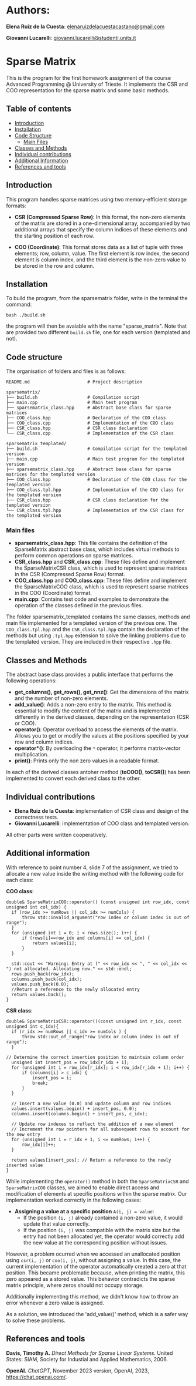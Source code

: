 # Authors: 
**Elena Ruiz de la Cuesta**: elenaruizdelacuestacastano@gmail.com

**Giovanni Lucarelli**: giovanni.lucarelli@studenti.units.it

# Sparse Matrix

This is the program for the first homework assignment of the course Advanced Programming @ University of Trieste. It implements the CSR and COO representation for the sparse matrix and some basic methods. 

## Table of contents
- [Introduction](#introduction)
- [Installation](#installation)
- [Code Structure](#code-structure)
  - [Main Files](#main-files)
- [Classes and Methods](#classes-and-methods)
- [Individual contributions](#classes-and-methods)
- [Additional Information](#additional-information)
- [References and tools](#references-and-tools)


## Introduction
This program handles sparse matrices using two memory-efficient storage formats:

- **CSR (Compressed Sparse Row)**: In this format, the non-zero elements of the matrix are stored in a one-dimensional array, accompanied by two additional arrays that specify the column indices of these elements and the starting position of each row.

- **COO (Coordinate)**: This format stores data as a list of tuple with three elements; row, column, value. The first element is row index, the second element is column index, and the third element is the non-zero value to be stored in the row and column.

## Installation
To build the program, from the sparsematrix folder, write in the terminal the command:
```
bash ./build.sh
```

the program will then be avaiable with the name "sparse_matrix". Note that are provided two different `build.sh` file, one for each version (templated and not).

## Code structure
The organisation of folders and files is as follows:

```plaintext
README.md                      # Project description

sparsematrix/
├── build.sh                   # Compilation script
├── main.cpp                   # Main test program
├── sparsematrix_class.hpp     # Abstract base class for sparse matrices
├── COO_class.hpp              # Declaration of the COO class
├── COO_class.cpp              # Implementation of the COO class
├── CSR_class.hpp              # CSR class declaration
└── CSR_class.cpp              # Implementation of the CSR class

sparsematrix_templated/
├── build.sh                   # Compilation script for the templated version
├── main.cpp                   # Main test program for the templated version
├── sparsematrix_class.hpp     # Abstract base class for sparse matrices for the templated version
├── COO_class.hpp              # Declaration of the COO class for the templated version
├── COO_class.tpl.hpp          # Implementation of the COO class for the templated version
├── CSR_class.hpp              # CSR class declaration for the templated version
└── CSR_class.tpl.hpp          # Implementation of the CSR class for the templated version

```
### Main files

- **sparsematrix_class.hpp**: This file contains the definition of the SparseMatrix abstract base class, which includes virtual methods to perform common operations on sparse matrices.
- **CSR_class.hpp** and **CSR_class.cpp**: These files define and implement the SparseMatrixCSR class, which is used to represent sparse matrices in the CSR (Compressed Sparse Row) format.
- **COO_class.hpp** and **COO_class.cpp**: These files define and implement the SparseMatrixCOO class, which is used to represent sparse matrices in the COO (Coordinate) format.
- **main.cpp**: Contains test code and examples to demonstrate the operation of the classes defined in the previous files.

The folder sparsematrix_templated contains the same classes, methods and main file implemented for a templated version of the previous one. The `COO_class.tpl.hpp` and the `CSR_class.tpl.hpp` contain the declaration of the methods but using `.tpl.hpp` extension to solve the linking problems due to the templated version. They are included in their respective `.hpp` file.

## Classes and Methods
The abstract base class provides a public interface that performs the following operations:

- **get_columns(), get_rows(), get_nnz()**: Get the dimensions of the matrix and the number of non-zero elements.
- **add_value()**: Adds a non-zero entry to the matrix. This method is essential to modify the content of the matrix and is implemented differently in the derived classes, depending on the representation (CSR or COO).
- **operator()**: Operator overload to access the elements of the matrix. Allows you to get or modify the values at the positions specified by your row and column indices.
- **operator\*()**: By overloading the `*` operator, it performs matrix-vector multiplication.
- **print()**: Prints only the non zero values in a readable format.

In each of the derived classes antoher method (**toCOO()**, **toCSR()**) has been implemented to convert each derived class to the other.

## Individual contributions

  - **Elena Ruiz de la Cuesta**: implementation of CSR class and design of the correctness tests.
  - **Giovanni Lucarelli**: implementation of COO class and templated version.

  All other parts were written cooperatively.

## Additional information

With reference to point number 4, slide 7 of the assignment, we tried to allocate a new value inside the writing method with the following code for each class:

**COO class**:
```
double& SparseMatrixCOO::operator() (const unsigned int row_idx, const unsigned int col_idx) {
  if (row_idx >= numRows || col_idx >= numCols) {
      throw std::invalid_argument("row index or column index is out of range");
  }
  for (unsigned int i = 0; i < rows.size(); i++) {
      if (rows[i]==row_idx and columns[i] == col_idx) {
          return values[i];
      }
  }

  std::cout << "Warning: Entry at (" << row_idx << ", " << col_idx << ") not allocated. Allocating now." << std::endl;
  rows.push_back(row_idx);
  columns.push_back(col_idx);
  values.push_back(0.0);
  //Return a reference to the newly allocated entry
  return values.back();
}

```
**CSR class**:
```
double& SparseMatrixCSR::operator()(const unsigned int r_idx, const unsigned int c_idx){
  if (r_idx >= numRows || c_idx >= numCols ) {
      throw std::out_of_range("row index or column index is out of range");
  }

// Determine the correct insertion position to maintain column order
  unsigned int insert_pos = row_idx[r_idx + 1];
  for (unsigned int i = row_idx[r_idx]; i < row_idx[r_idx + 1]; i++) {
      if (columns[i] > c_idx) {
          insert_pos = i;
          break;
      }
  }

  // Insert a new value (0.0) and update column and row indices
  values.insert(values.begin() + insert_pos, 0.0);
  columns.insert(columns.begin() + insert_pos, c_idx);

  // Update row indexes to reflect the addition of a new element
  // Increment the row pointers for all subsequent rows to account for the new entry
  for (unsigned int i = r_idx + 1; i <= numRows; i++) {
      row_idx[i]++;
  }

  return values[insert_pos]; // Return a reference to the newly inserted value
}

```
While implementing the `operator()` method in both the `SparseMatrixCSR` and `SparseMatrixCOO` classes, we aimed to enable direct access and modification of elements at specific positions within the sparse matrix. Our implementation worked correctly in the following cases:

- **Assigning a value at a specific position** `A(i, j) = value`:
  - If the position `(i, j)` already contained a non-zero value, it would update that value correctly.
  - If the position `(i, j)` was compatible with the matrix size but the entry had not been allocated yet, the operator would correctly add the new value at the corresponding position without issues.

However, a problem ocurred when we accessed an unallocated position using `csr(i, j)` or `coo(i, j)`, without assigning a value. In this case, the current implementation of the operator automatically created a zero at that position. This became problematic because, when printing the matrix, this zero appeared as a stored value. This behavior contradicts the sparse matrix principle, where zeros should not occupy storage.

Additionally implementing this method, we didn't know how to throw an error whenever a zero value is assigned.

As a solution, we introduced the 'add_value()' method, which is a safer way to solve these problems.
    

## References and tools

**Davis, Timothy A.** *Direct Methods for Sparse Linear Systems.* United States: SIAM, Society for Industial and Applied Mathematics, 2006.

**OpenAI.** *ChatGPT*, November 2023 version, OpenAI, 2023, https://chat.openai.com/.
